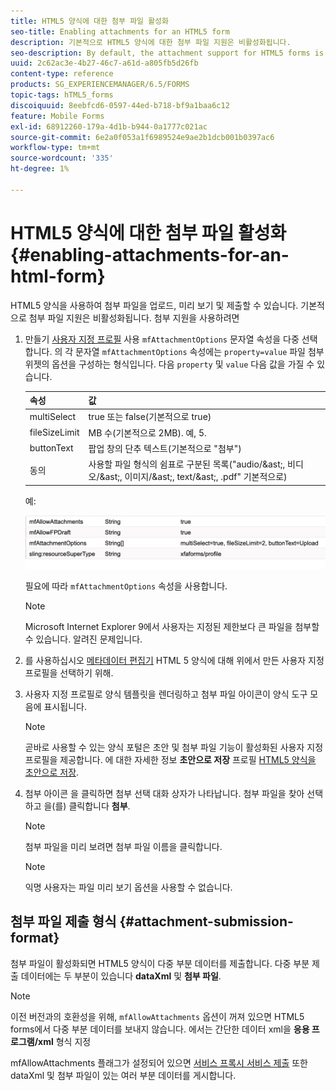 ```yaml
---
title: HTML5 양식에 대한 첨부 파일 활성화
seo-title: Enabling attachments for an HTML5 form
description: 기본적으로 HTML5 양식에 대한 첨부 파일 지원은 비활성화됩니다.
seo-description: By default, the attachment support for HTML5 forms is disabled.
uuid: 2c62ac3e-4b27-46c7-a61d-a805fb5d26fb
content-type: reference
products: SG_EXPERIENCEMANAGER/6.5/FORMS
topic-tags: hTML5_forms
discoiquuid: 8eebfcd6-0597-44ed-b718-bf9a1baa6c12
feature: Mobile Forms
exl-id: 68912260-179a-4d1b-b944-0a1777c021ac
source-git-commit: 6e2a0f053a1f6989524e9ae2b1dcb001b0397ac6
workflow-type: tm+mt
source-wordcount: '335'
ht-degree: 1%

---
```


# HTML5 양식에 대한 첨부 파일 활성화 {#enabling-attachments-for-an-html-form}

HTML5 양식을 사용하여 첨부 파일을 업로드, 미리 보기 및 제출할 수 있습니다. 기본적으로 첨부 파일 지원은 비활성화됩니다. 첨부 지원을 사용하려면

1. 만들기 [사용자 지정 프로필](/help/forms/using/custom-profile.md) 사용 `mfAttachmentOptions` 문자열 속성을 다중 선택합니다. 의 각 문자열 `mfAttachmentOptions` 속성에는 `property=value` 파일 첨부 위젯의 옵션을 구성하는 형식입니다. 다음 `property` 및 `value` 다음 값을 가질 수 있습니다.

   | 속성 | 값 |
   |--- |---|
   | multiSelect | true 또는 false(기본적으로 true) |
   | fileSizeLimit | MB 수(기본적으로 2MB). 예, 5. |
   | buttonText | 팝업 창의 단추 텍스트(기본적으로 &quot;첨부&quot;) |
   | 동의 | 사용할 파일 형식의 쉼표로 구분된 목록(&quot;audio/&amp;ast;, 비디오/&amp;ast;, 이미지/&amp;ast;, text/&amp;ast;, .pdf&quot; 기본적으로) |

   예:

   ![옵션 구성](assets/mfAttachmentOptions.png)

   필요에 따라 `mfAttachmentOptions` 속성을 사용합니다.

   >[!NOTE]
   >
   >Microsoft Internet Explorer 9에서 사용자는 지정된 제한보다 큰 파일을 첨부할 수 있습니다. 알려진 문제입니다.

1. 를 사용하십시오 [메타데이터 편집기](/help/forms/using/manage-form-metadata.md) HTML 5 양식에 대해 위에서 만든 사용자 지정 프로필을 선택하기 위해.
1. 사용자 지정 프로필로 양식 템플릿을 렌더링하고 첨부 파일 아이콘이 양식 도구 모음에 표시됩니다.

   >[!NOTE]
   >
   >곧바로 사용할 수 있는 양식 포털은 초안 및 첨부 파일 기능이 활성화된 사용자 지정 프로필을 제공합니다. 에 대한 자세한 정보 **초안으로 저장** 프로필 [HTML5 양식을 초안으로 저장](/help/forms/using/saving-html5-form-draft.md).

1. 첨부 아이콘 을 클릭하면 첨부 선택 대화 상자가 나타납니다. 첨부 파일을 찾아 선택하고 을(를) 클릭합니다 **첨부**.

   >[!NOTE]
   >
   >첨부 파일을 미리 보려면 첨부 파일 이름을 클릭합니다.

   >[!NOTE]
   >
   >익명 사용자는 파일 미리 보기 옵션을 사용할 수 없습니다.

## 첨부 파일 제출 형식 {#attachment-submission-format}

첨부 파일이 활성화되면 HTML5 양식이 다중 부분 데이터를 제출합니다. 다중 부분 제출 데이터에는 두 부분이 있습니다 **dataXml** 및 **첨부 파일**.

>[!NOTE]
>
>이전 버전과의 호환성을 위해, `mfAllowAttachments` 옵션이 꺼져 있으면 HTML5 forms에서 다중 부분 데이터를 보내지 않습니다. 에서는 간단한 데이터 xml을 **응용 프로그램/xml** 형식 지정

mfAllowAttachments 플래그가 설정되어 있으면 [서비스 프록시 서비스 제출](/help/forms/using/service-proxy.md) 또한 dataXml 및 첨부 파일이 있는 여러 부분 데이터를 게시합니다.
